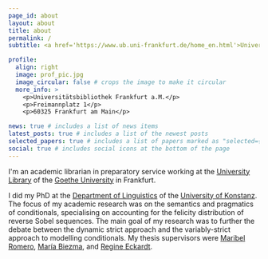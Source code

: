```yaml
---
page_id: about
layout: about
title: about
permalink: /
subtitle: <a href='https://www.ub.uni-frankfurt.de/home_en.html'>University Library Johann Christian Senckenberg</a>

profile:
  align: right
  image: prof_pic.jpg
  image_circular: false # crops the image to make it circular
  more_info: >
    <p>Universitätsbibliothek Frankfurt a.M.</p>
    <p>Freimannplatz 1</p>
    <p>60325 Frankfurt am Main</p>

news: true # includes a list of news items
latest_posts: true # includes a list of the newest posts
selected_papers: true # includes a list of papers marked as "selected={true}"
social: true # includes social icons at the bottom of the page
---
```


I'm an academic librarian in preparatory service working at the [University Library](https://www.ub.uni-frankfurt.de/home_en) of the [Goethe University](https://www.goethe-university-frankfurt.de/en?locale=en) in Frankfurt.

I did my PhD at the [Department of Linguistics](https://www.ling.uni-konstanz.de/en/) of the [University of Konstanz](https://www.uni-konstanz.de/en/). The focus of my academic research was on the semantics and pragmatics of conditionals, specialising on accounting for the felicity distribution of reverse Sobel sequences. The main goal of my research was to further the debate between the dynamic strict approach and the variably-strict approach to modelling conditionals. My thesis supervisors were [Maribel Romero](https://ling.sprachwiss.uni-konstanz.de/pages/home/romero/), [María Biezma](https://mariabiezma.com/), and [Regine Eckardt](https://www.ling.uni-konstanz.de/eckardt/personen/prof-dr-regine-eckardt/).
